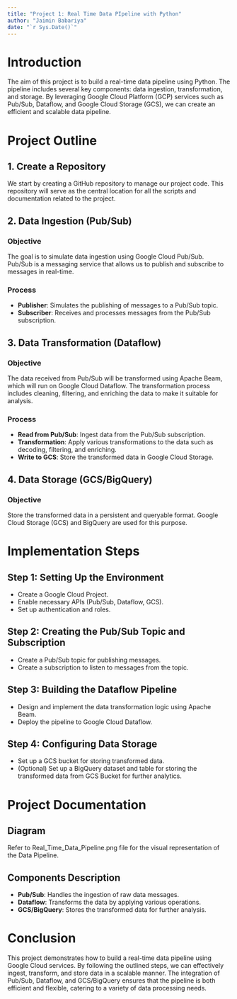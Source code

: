```yaml
---
title: "Project 1: Real Time Data PIpeline with Python"
author: "Jaimin Babariya"
date: "`r Sys.Date()`"
---
```


# Introduction

The aim of this project is to build a real-time data pipeline using Python. The pipeline includes several key components: data ingestion, transformation, and storage. By leveraging Google Cloud Platform (GCP) services such as Pub/Sub, Dataflow, and Google Cloud Storage (GCS), we can create an efficient and scalable data pipeline.

# Project Outline

## 1. Create a Repository

We start by creating a GitHub repository to manage our project code. This repository will serve as the central location for all the scripts and documentation related to the project.

## 2. Data Ingestion (Pub/Sub)

### Objective

The goal is to simulate data ingestion using Google Cloud Pub/Sub. Pub/Sub is a messaging service that allows us to publish and subscribe to messages in real-time.

### Process

- **Publisher**: Simulates the publishing of messages to a Pub/Sub topic.
- **Subscriber**: Receives and processes messages from the Pub/Sub subscription.

## 3. Data Transformation (Dataflow)

### Objective

The data received from Pub/Sub will be transformed using Apache Beam, which will run on Google Cloud Dataflow. The transformation process includes cleaning, filtering, and enriching the data to make it suitable for analysis.

### Process

- **Read from Pub/Sub**: Ingest data from the Pub/Sub subscription.
- **Transformation**: Apply various transformations to the data such as decoding, filtering, and enriching.
- **Write to GCS**: Store the transformed data in Google Cloud Storage.

## 4. Data Storage (GCS/BigQuery)

### Objective

Store the transformed data in a persistent and queryable format. Google Cloud Storage (GCS) and BigQuery are used for this purpose.

# Implementation Steps

## Step 1: Setting Up the Environment

- Create a Google Cloud Project.
- Enable necessary APIs (Pub/Sub, Dataflow, GCS).
- Set up authentication and roles.

## Step 2: Creating the Pub/Sub Topic and Subscription

- Create a Pub/Sub topic for publishing messages.
- Create a subscription to listen to messages from the topic.

## Step 3: Building the Dataflow Pipeline

- Design and implement the data transformation logic using Apache Beam.
- Deploy the pipeline to Google Cloud Dataflow.

## Step 4: Configuring Data Storage

- Set up a GCS bucket for storing transformed data.
- (Optional) Set up a BigQuery dataset and table for storing the transformed data from GCS Bucket for further analytics.

# Project Documentation

## Diagram

Refer to Real_Time_Data_Pipeline.png file for the visual representation of the Data Pipeline.

## Components Description

- **Pub/Sub**: Handles the ingestion of raw data messages.
- **Dataflow**: Transforms the data by applying various operations.
- **GCS/BigQuery**: Stores the transformed data for further analysis.

# Conclusion

This project demonstrates how to build a real-time data pipeline using Google Cloud services. By following the outlined steps, we can effectively ingest, transform, and store data in a scalable manner. The integration of Pub/Sub, Dataflow, and GCS/BigQuery ensures that the pipeline is both efficient and flexible, catering to a variety of data processing needs.

